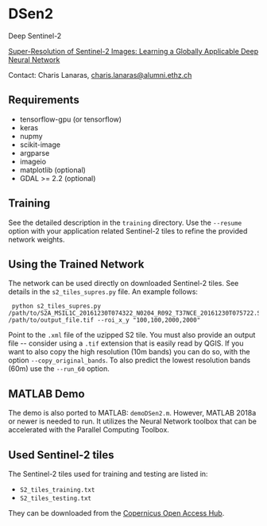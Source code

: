 # DSen2
Deep Sentinel-2

[Super-Resolution of Sentinel-2 Images: Learning a Globally Applicable Deep Neural Network](https://arxiv.org/abs/1803.04271)

Contact: Charis Lanaras, charis.lanaras@alumni.ethz.ch

## Requirements

- tensorflow-gpu (or tensorflow)
- keras
- nupmy
- scikit-image
- argparse
- imageio
- matplotlib (optional)
- GDAL >= 2.2 (optional)

## Training

See the detailed description in the `training` directory. Use the `--resume` option with your application related Sentinel-2 tiles to refine the provided network weights.

## Using the Trained Network

The network can be used directly on downloaded Sentinel-2 tiles. See details in the `s2_tiles_supres.py` file. An example follows:
```
 python s2_tiles_supres.py /path/to/S2A_MSIL1C_20161230T074322_N0204_R092_T37NCE_20161230T075722.SAFE/MTD_MSIL1C.xml /path/to/output_file.tif --roi_x_y "100,100,2000,2000"
```

Point to the `.xml` file of the uzipped S2 tile. You must also provide an output file -- consider using a `.tif` extension that is easily read by QGIS. If you want to also copy the high resolution (10m bands) you can do so, with the option `--copy_original_bands`.
To also predict the lowest resolution bands (60m) use the `--run_60` option.

## MATLAB Demo

The demo is also ported to MATLAB: `demoDSen2.m`. However, MATLAB 2018a or newer is needed to run. It utilizes the Neural Network toolbox that can be accelerated with the Parallel Computing Toolbox.

## Used Sentinel-2 tiles

The Sentinel-2 tiles used for training and testing are listed in:

- `S2_tiles_training.txt`
- `S2_tiles_testing.txt`

They can be downloaded from the [Copernicus Open Access Hub](https://scihub.copernicus.eu/dhus/).

